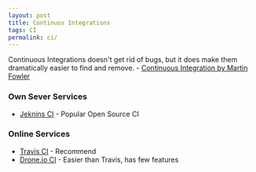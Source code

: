```yaml
---
layout: post
title: Continuos Integrations
tags: CI
permalink: ci/
---
```


Continuous Integrations doesn't get rid of bugs, but it does make them dramatically easier to find and remove. - [Continuous Integration by Martin Fowler](http://martinfowler.com/articles/continuousIntegration.html)

###  Own Sever Services
- [Jeknins CI]({{url}}/jenkins) - Popular Open Source CI


### Online Services
- [Travis CI]({{url}}/travis-ci) - Recommend
- [Drone.io CI]({{url}}/drone-ci) - Easier than Travis, has few features
